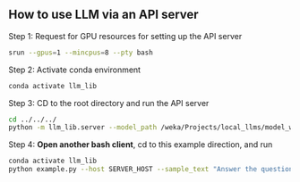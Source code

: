 ## How to use LLM via an API server

Step 1: Request for GPU resources for setting up the API server
```bash
srun --gpus=1 --mincpus=8 --pty bash
```

Step 2: Activate conda environment
```bash
conda activate llm_lib
```

Step 3: CD to the root directory and run the API server
```bash
cd ../../../
python -m llm_lib.server --model_path /weka/Projects/local_llms/model_weights/vicuna13B --load_in_8bit 
```


Step 4: **Open another bash client**, cd to this example direction, and run
```bash
conda activate llm_lib
python example.py --host SERVER_HOST --sample_text "Answer the question: What do you know about the Applied Artificial Intelligence Institute?"
```